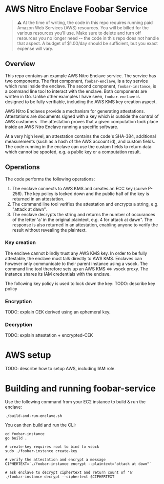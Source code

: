 # AWS Nitro Enclave Foobar Service

> ⚠️ At the time of writing, the code in this repo requires running paid Amazon
> Web Services (AWS) resources. You will be billed for the various resources
> you'll use. Make sure to delete and turn off resources you no longer need --
> the code in this repo does not handle that aspect. A budget of $1.00/day
> should be sufficient, but you exact expense will vary.

## Overview

This repo contains an example AWS Nitro Enclave service. The service has two
components. The first component, `foobar-enclave`, is a toy service which runs
inside the enclave. The second component, `foobar-instance`, is a command line
tool to interact with the enclave. Both components are written in Go. Unlike
other examples I have seen, `foobar-enclave` is designed to be fully
verifiable, including the AWS KMS key creation aspect.

AWS Nitro Enclaves provide a mechanism for generating attestations. Attestations
are documents signed with a key which is outside the control of AWS customers.
The attestation proves that a given computation took place inside an AWS Ntro
Enclave running a specific software.

At a very high level, an attestation contains the code's SHA-384, additional
measurements (such as a hash of the AWS account id), and custom fields. The
code running in the enclave can use the custom fields to return data which
cannot be spoofed, e.g. a public key or a computation result.

## Operations

The code performs the following operations:

1. The enclave connects to AWS KMS and creates an ECC key (curve P-256). The key
policy is locked down and the public half of the key is returned in an
attestation.
2. The command line tool verifies the attestation and encrypts a string, e.g.
"attack at dawn".
3. The enclave decrypts the string and returns the number of occurances of the
letter 'a' in the original plaintext, e.g. 4 for attack at dawn". The response
is also returned in an attestation, enabling anyone to verify the result without
revealing the plaintext.

### Key creation
The enclave cannot blindly trust any AWS KMS key. In order to be fully
attestable, the enclave must talk directly to AWS KMS. Enclaves can however
only communicate to their parent instance using a vsock. The command line tool
therefore sets up an AWS KMS <=> vsock proxy. The instance shares its
IAM credentials with the enclave.

The following key policy is used to lock down the key:
TODO: describe key policy

### Encryption
TODO: explain CEK derived using an ephemeral key.

### Decryption
TODO: explain attestation + encrypted-CEK

# AWS setup
TODO: describe how to setup AWS, including IAM role.

# Building and running foobar-service
Use the following command from your EC2 instance to build & run the enclave:
```
./build-and-run-enclave.sh
```

You can then build and run the CLI:
```
cd foobar-instance
go build .

# create-key requires root to bind to vsock
sudo ./foobar-instance create-key

# verify the attestation and encrypt a message
CIPHERTEXT=`./foobar-instance encrypt --plaintext="attack at dawn"`

# ask enclave to decrypt ciphertext and return count of 'a'
./foobar-instance decrypt --ciphertext $CIPHERTEXT
```
